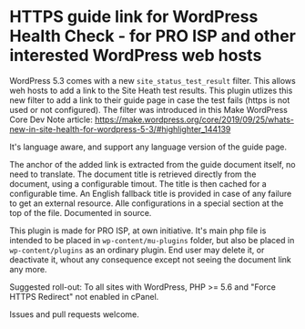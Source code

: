 # HTTPS guide link for WordPress Health Check - for PRO ISP and other interested WordPress web hosts

WordPress 5.3 comes with a new <code>site_status_test_result</code> filter. This allows weh hosts to add a link to the Site Heath test results. This plugin utlizes this new filter to add a link to their guide page in case the test fails (https is not used or not configured). The filter was introduced in this Make WordPress Core Dev Note article: https://make.wordpress.org/core/2019/09/25/whats-new-in-site-health-for-wordpress-5-3/#highlighter_144139

It's language aware, and support any language version of the guide page.

The anchor of the added link is extracted from the guide document itself, no need to translate. The document title is retrieved directly from the document, using a configurable timout. The title is then cached for a configurable time. An English fallback title is provided in case of any failure to get an external resource. Alle configurations in a special section at the top of the file. Documented in source.

This plugin is made for PRO ISP, at own initiative. It's main php file is intended to be placed in <code>wp-content/mu-plugins</code> folder, but also be placed in <code>wp-content/plugins</code> as an ordinary plugin. End user may delete it, or deactivate it, whout any consequence except not seeing the document link any more.

Suggested roll-out: To all sites with WordPress, PHP >= 5.6 and "Force HTTPS Redirect" not enabled in cPanel.

Issues and pull requests welcome.
